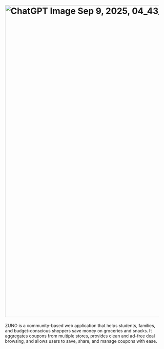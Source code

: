 # <img width="1024" height="1024" alt="ChatGPT Image Sep 9, 2025, 04_43_42 PM" src="https://github.com/user-attachments/assets/83bcde80-981a-4225-a39b-11c9bf9748d4" />

ZUNO is a community-based web application that helps students, families, and budget-conscious shoppers save money on groceries and snacks. It aggregates coupons from multiple stores, provides clean and ad-free deal browsing, and allows users to save, share, and manage coupons with ease.
